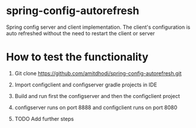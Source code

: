 # spring-config-autorefresh
Spring config server and client implementation. The client's configuration is auto refreshed without the need to restart the client or server

# How to test the functionality
1. Git clone https://github.com/amitdhodi/spring-config-autorefresh.git

2. Import configclient and configserver gradle projects in IDE

3. Build and run first the configserver and then the configclient project

4. configserver runs on port 8888 and configclient runs on port 8080

5. TODO Add further steps
